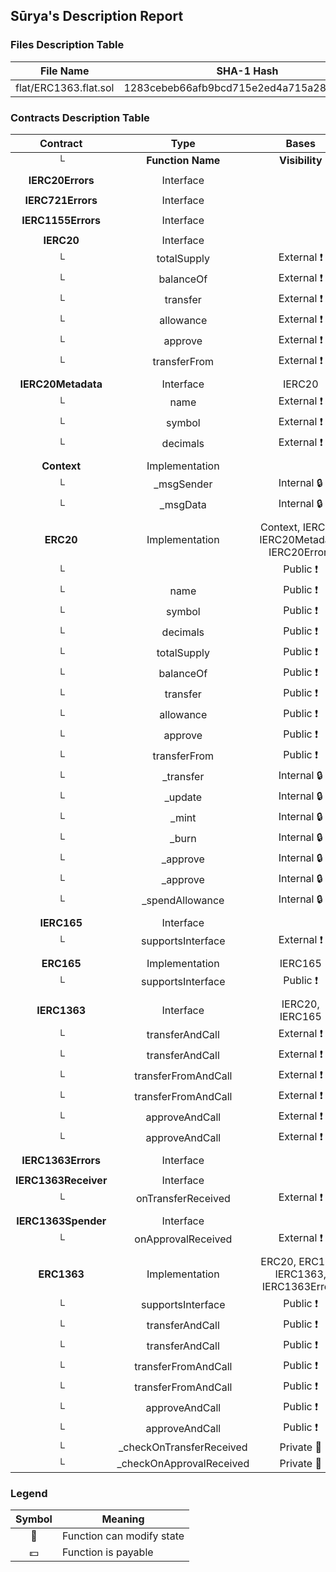 ## Sūrya's Description Report

### Files Description Table


|  File Name  |  SHA-1 Hash  |
|-------------|--------------|
| flat/ERC1363.flat.sol | 1283cebeb66afb9bcd715e2ed4a715a28b765b57 |


### Contracts Description Table


|  Contract  |         Type        |       Bases      |                  |                 |
|:----------:|:-------------------:|:----------------:|:----------------:|:---------------:|
|     └      |  **Function Name**  |  **Visibility**  |  **Mutability**  |  **Modifiers**  |
||||||
| **IERC20Errors** | Interface |  |||
||||||
| **IERC721Errors** | Interface |  |||
||||||
| **IERC1155Errors** | Interface |  |||
||||||
| **IERC20** | Interface |  |||
| └ | totalSupply | External ❗️ |   |NO❗️ |
| └ | balanceOf | External ❗️ |   |NO❗️ |
| └ | transfer | External ❗️ | 🛑  |NO❗️ |
| └ | allowance | External ❗️ |   |NO❗️ |
| └ | approve | External ❗️ | 🛑  |NO❗️ |
| └ | transferFrom | External ❗️ | 🛑  |NO❗️ |
||||||
| **IERC20Metadata** | Interface | IERC20 |||
| └ | name | External ❗️ |   |NO❗️ |
| └ | symbol | External ❗️ |   |NO❗️ |
| └ | decimals | External ❗️ |   |NO❗️ |
||||||
| **Context** | Implementation |  |||
| └ | _msgSender | Internal 🔒 |   | |
| └ | _msgData | Internal 🔒 |   | |
||||||
| **ERC20** | Implementation | Context, IERC20, IERC20Metadata, IERC20Errors |||
| └ | <Constructor> | Public ❗️ | 🛑  |NO❗️ |
| └ | name | Public ❗️ |   |NO❗️ |
| └ | symbol | Public ❗️ |   |NO❗️ |
| └ | decimals | Public ❗️ |   |NO❗️ |
| └ | totalSupply | Public ❗️ |   |NO❗️ |
| └ | balanceOf | Public ❗️ |   |NO❗️ |
| └ | transfer | Public ❗️ | 🛑  |NO❗️ |
| └ | allowance | Public ❗️ |   |NO❗️ |
| └ | approve | Public ❗️ | 🛑  |NO❗️ |
| └ | transferFrom | Public ❗️ | 🛑  |NO❗️ |
| └ | _transfer | Internal 🔒 | 🛑  | |
| └ | _update | Internal 🔒 | 🛑  | |
| └ | _mint | Internal 🔒 | 🛑  | |
| └ | _burn | Internal 🔒 | 🛑  | |
| └ | _approve | Internal 🔒 | 🛑  | |
| └ | _approve | Internal 🔒 | 🛑  | |
| └ | _spendAllowance | Internal 🔒 | 🛑  | |
||||||
| **IERC165** | Interface |  |||
| └ | supportsInterface | External ❗️ |   |NO❗️ |
||||||
| **ERC165** | Implementation | IERC165 |||
| └ | supportsInterface | Public ❗️ |   |NO❗️ |
||||||
| **IERC1363** | Interface | IERC20, IERC165 |||
| └ | transferAndCall | External ❗️ | 🛑  |NO❗️ |
| └ | transferAndCall | External ❗️ | 🛑  |NO❗️ |
| └ | transferFromAndCall | External ❗️ | 🛑  |NO❗️ |
| └ | transferFromAndCall | External ❗️ | 🛑  |NO❗️ |
| └ | approveAndCall | External ❗️ | 🛑  |NO❗️ |
| └ | approveAndCall | External ❗️ | 🛑  |NO❗️ |
||||||
| **IERC1363Errors** | Interface |  |||
||||||
| **IERC1363Receiver** | Interface |  |||
| └ | onTransferReceived | External ❗️ | 🛑  |NO❗️ |
||||||
| **IERC1363Spender** | Interface |  |||
| └ | onApprovalReceived | External ❗️ | 🛑  |NO❗️ |
||||||
| **ERC1363** | Implementation | ERC20, ERC165, IERC1363, IERC1363Errors |||
| └ | supportsInterface | Public ❗️ |   |NO❗️ |
| └ | transferAndCall | Public ❗️ | 🛑  |NO❗️ |
| └ | transferAndCall | Public ❗️ | 🛑  |NO❗️ |
| └ | transferFromAndCall | Public ❗️ | 🛑  |NO❗️ |
| └ | transferFromAndCall | Public ❗️ | 🛑  |NO❗️ |
| └ | approveAndCall | Public ❗️ | 🛑  |NO❗️ |
| └ | approveAndCall | Public ❗️ | 🛑  |NO❗️ |
| └ | _checkOnTransferReceived | Private 🔐 | 🛑  | |
| └ | _checkOnApprovalReceived | Private 🔐 | 🛑  | |


### Legend

|  Symbol  |  Meaning  |
|:--------:|-----------|
|    🛑    | Function can modify state |
|    💵    | Function is payable |
